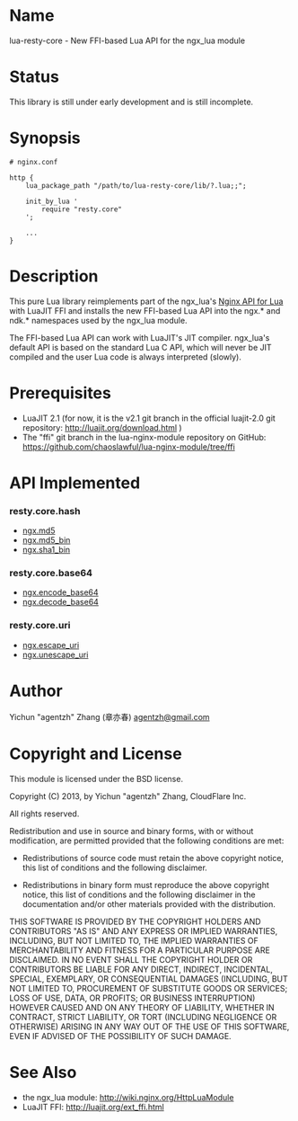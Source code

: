 Name
====

lua-resty-core - New FFI-based Lua API for the ngx_lua module

Status
======

This library is still under early development and is still incomplete.

Synopsis
========

    # nginx.conf

    http {
        lua_package_path "/path/to/lua-resty-core/lib/?.lua;;";

        init_by_lua '
            require "resty.core"
        ';

        ...
    }

Description
===========

This pure Lua library reimplements part of the ngx_lua's
[Nginx API for Lua](http://wiki.nginx.org/HttpLuaModule#Nginx_API_for_Lua)
with LuaJIT FFI and installs the new FFI-based Lua API into the ngx.* and ndk.* namespaces
used by the ngx_lua module.

The FFI-based Lua API can work with LuaJIT's JIT compiler. ngx_lua's default API is based on the standard Lua C API, which will never be JIT compiled and the user Lua code is always interpreted (slowly).

Prerequisites
=============

* LuaJIT 2.1 (for now, it is the v2.1 git branch in the official luajit-2.0 git repository: http://luajit.org/download.html )
* The "ffi" git branch in the lua-nginx-module repository on GitHub: https://github.com/chaoslawful/lua-nginx-module/tree/ffi

API Implemented
===============

### resty.core.hash

* [ngx.md5](http://wiki.nginx.org/HttpLuaModule#ngx.md5)
* [ngx.md5_bin](http://wiki.nginx.org/HttpLuaModule#ngx.md5_bin)
* [ngx.sha1_bin](http://wiki.nginx.org/HttpLuaModule#ngx.sha1_bin)

### resty.core.base64

* [ngx.encode_base64](http://wiki.nginx.org/HttpLuaModule#ngx.encode_base64)
* [ngx.decode_base64](http://wiki.nginx.org/HttpLuaModule#ngx.decode_base64)

### resty.core.uri

* [ngx.escape_uri](http://wiki.nginx.org/HttpLuaModule#ngx.escape_uri)
* [ngx.unescape_uri](http://wiki.nginx.org/HttpLuaModule#ngx.unescape_uri)

Author
======

Yichun "agentzh" Zhang (章亦春) <agentzh@gmail.com>

Copyright and License
=====================

This module is licensed under the BSD license.

Copyright (C) 2013, by Yichun "agentzh" Zhang, CloudFlare Inc.

All rights reserved.

Redistribution and use in source and binary forms, with or without modification, are permitted provided that the following conditions are met:

* Redistributions of source code must retain the above copyright notice, this list of conditions and the following disclaimer.

* Redistributions in binary form must reproduce the above copyright notice, this list of conditions and the following disclaimer in the documentation and/or other materials provided with the distribution.

THIS SOFTWARE IS PROVIDED BY THE COPYRIGHT HOLDERS AND CONTRIBUTORS "AS IS" AND ANY EXPRESS OR IMPLIED WARRANTIES, INCLUDING, BUT NOT LIMITED TO, THE IMPLIED WARRANTIES OF MERCHANTABILITY AND FITNESS FOR A PARTICULAR PURPOSE ARE DISCLAIMED. IN NO EVENT SHALL THE COPYRIGHT HOLDER OR CONTRIBUTORS BE LIABLE FOR ANY DIRECT, INDIRECT, INCIDENTAL, SPECIAL, EXEMPLARY, OR CONSEQUENTIAL DAMAGES (INCLUDING, BUT NOT LIMITED TO, PROCUREMENT OF SUBSTITUTE GOODS OR SERVICES; LOSS OF USE, DATA, OR PROFITS; OR BUSINESS INTERRUPTION) HOWEVER CAUSED AND ON ANY THEORY OF LIABILITY, WHETHER IN CONTRACT, STRICT LIABILITY, OR TORT (INCLUDING NEGLIGENCE OR OTHERWISE) ARISING IN ANY WAY OUT OF THE USE OF THIS SOFTWARE, EVEN IF ADVISED OF THE POSSIBILITY OF SUCH DAMAGE.

See Also
========
* the ngx_lua module: http://wiki.nginx.org/HttpLuaModule
* LuaJIT FFI: http://luajit.org/ext_ffi.html


